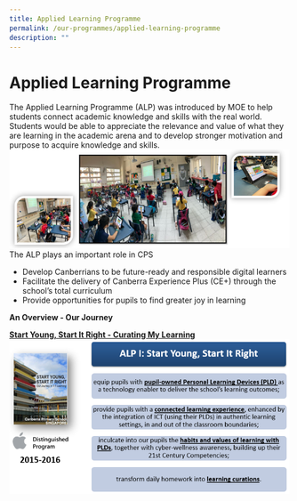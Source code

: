 ```yaml
---
title: Applied Learning Programme
permalink: /our-programmes/applied-learning-programme
description: ""
---
```

# Applied Learning Programme

The Applied Learning Programme (ALP) was introduced by MOE to help students connect academic knowledge and skills with the real world.  Students would be able to appreciate the relevance and value of what they are learning in the academic arena and to develop stronger motivation and purpose to acquire knowledge and skills.
![](/images/Capture4.png)
The ALP plays an important role in CPS

* Develop Canberrians to be future-ready and responsible digital learners
* Facilitate the delivery of Canberra Experience Plus (CE+) through the school’s total curriculum
* Provide opportunities for pupils to find greater joy in learning

**An Overview - Our Journey**

**[Start Young, Start It Right - Curating My Learning](https://drive.google.com/file/d/1HAB-TDVyA8yV2YzFR5ldTNbmYtWtJwmy/view)**
![](/images/SYSIR%202.png)